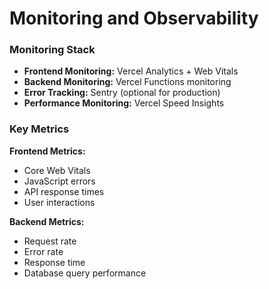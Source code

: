 # Monitoring and Observability

### Monitoring Stack
- **Frontend Monitoring:** Vercel Analytics + Web Vitals
- **Backend Monitoring:** Vercel Functions monitoring
- **Error Tracking:** Sentry (optional for production)
- **Performance Monitoring:** Vercel Speed Insights

### Key Metrics
**Frontend Metrics:**
- Core Web Vitals
- JavaScript errors
- API response times
- User interactions

**Backend Metrics:**
- Request rate
- Error rate
- Response time
- Database query performance
